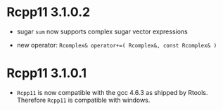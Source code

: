 # Rcpp11 3.1.0.2

* sugar `sum` now supports complex sugar vector expressions

* new operator: `Rcomplex& operator+=( Rcomplex&, const Rcomplex& )`

# Rcpp11 3.1.0.1

* `Rcpp11` is now compatible with the gcc 4.6.3 as shipped by Rtools. Therefore
  `Rcpp11` is compatible with windows. 
